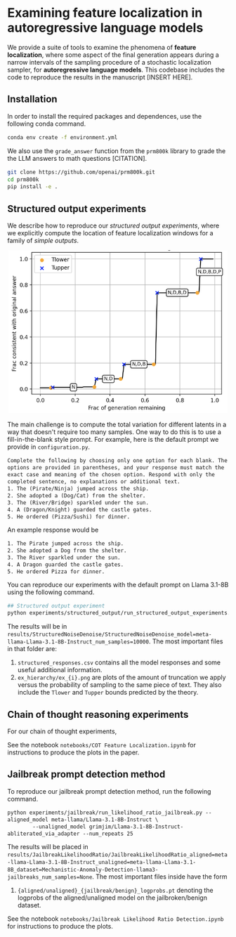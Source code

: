 # Examining feature localization in autoregressive language models

We provide a suite of tools to examine the phenomena of **feature localization**, where some aspect of the final generation appears during a narrow intervals of the sampling procedure of a stochastic localization sampler, for **autoregressive language models**. This codebase includes the code to reproduce the results in the manuscript [INSERT HERE]. 


## Installation
In order to install the required packages and dependences, use the following conda command.
```bash
conda env create -f environment.yml
```
We also use the `grade_answer` function from the `prm800k` library to grade the the LLM answers to math questions [CITATION].
```bash
git clone https://github.com/openai/prm800k.git
cd prm800k
pip install -e . 
```

## Structured output experiments
We describe how to reproduce our _structured output experiments_, where we explicitly compute the location of feature localization windows for a family of _simple outputs_. 

<p align="center">
  <img src="assets/structured_hierarchy.png" width="500">
</p>


The main challenge is to compute the total variation for different latents in a way that doesn't require too many samples. One way to do this is to use a  fill-in-the-blank style prompt. For example, here is the default prompt we provide in `configuration.py`. 
```
Complete the following by choosing only one option for each blank. The options are provided in parentheses, and your response must match the exact case and meaning of the chosen option. Respond with only the completed sentence, no explanations or additional text.
1. The (Pirate/Ninja) jumped across the ship.
2. She adopted a (Dog/Cat) from the shelter.
3. The (River/Bridge) sparkled under the sun.
4. A (Dragon/Knight) guarded the castle gates.
5. He ordered (Pizza/Sushi) for dinner.
```
An example response would be 
```
1. The Pirate jumped across the ship.
2. She adopted a Dog from the shelter.
3. The River sparkled under the sun.
4. A Dragon guarded the castle gates.
5. He ordered Pizza for dinner.
```
You can reproduce our experiments with the default prompt on Llama 3.1-8B using the following command.
```bash
## Structured output experiment
python experiments/structured_output/run_structured_output_experiments.py --model_id meta-llama/Llama-3.1-8B-Instruct --num_samples 10000
```
The results will be in `results/StructuredNoiseDenoise/StructuredNoiseDenoise_model=meta-llama-Llama-3.1-8B-Instruct_num_samples=10000`. The most important files in that folder are:
1. `structured_responses.csv` contains all the model responses and some useful additional information.
2. `ex_hierarchy/ex_{i}.png` are plots of the amount of truncation we apply versus the probability of sampling to the same piece of text. They also include the `Tlower` and `Tupper` bounds predicted by the theory.

## Chain of thought reasoning experiments
For our chain of thought experiments, 


See the notebook `notebooks/COT Feature Localization.ipynb` for instructions to produce the plots in the paper. 

## Jailbreak prompt detection method
To reproduce our jailbreak prompt detection method, run the following command. 

```
python experiments/jailbreak/run_likelihood_ratio_jailbreak.py --aligned_model meta-llama/Llama-3.1-8B-Instruct \
        --unaligned_model grimjim/Llama-3.1-8B-Instruct-abliterated_via_adapter --num_repeats 25
```

The results will be placed in `results/JailbreakLikelihoodRatio/JailbreakLikelihoodRatio_aligned=meta-llama-Llama-3.1-8B-Instruct_unaligned=meta-llama-Llama-3.1-8B_dataset=Mechanistic-Anomaly-Detection-llama3-jailbreaks_num_samples=None`. The most important files inside have the form

1. `{aligned/unaligned}_{jailbreak/benign}_logprobs.pt` denoting the logprobs of the aligned/unaligned model on the jailbroken/benign dataset. 

See the notebook `notebooks/Jailbreak Likelihood Ratio Detection.ipynb` for instructions to produce the plots. 

